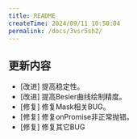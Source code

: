 ```yaml
---
title: README
createTime: 2024/09/11 10:50:04
permalink: /docs/3vsr5sh2/
---
```

## 更新内容

* [改进] 提高稳定性。
* [改进] 提高Besier曲线绘制精度。
* [修复] 修复Mask相关BUG。
* [修复] 修复onPromise非正常抛错。
* [修复] 修复其它BUG